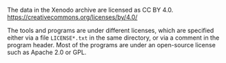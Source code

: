 The data in the Xenodo archive are licensed as CC BY 4.0.
https://creativecommons.org/licenses/by/4.0/

The tools and programs are under different licenses,
which are specified either via a file `LICENSE*.txt` in the same directory,
or via a comment in the program header.
Most of the programs are under an open-source license such as Apache 2.0 or GPL.
